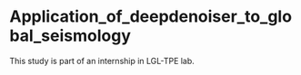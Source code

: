 # Application_of_deepdenoiser_to_global_seismology
This study is part of an internship in LGL-TPE lab. 
